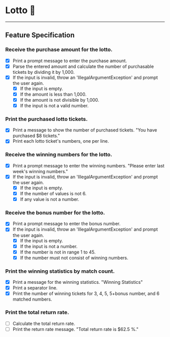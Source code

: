# Lotto 🎰

---

## Feature Specification

### Receive the purchase amount for the lotto.
- [X] Print a prompt message to enter the purchase amount.
- [X] Parse the entered amount and calculate the number of purchasable tickets by dividing it by 1,000.
- [X] If the input is invalid, throw an 'IllegalArgumentException' and prompt the user again.
  - [X] If the input is empty.
  - [X] If the amount is less than 1,000.
  - [X] If the amount is not divisible by 1,000.
  - [X] If the input is not a valid number.

### Print the purchased lotto tickets.
- [X] Print a message to show the number of purchased tickets. "You have purchased $8 tickets."
- [X] Print each lotto ticket's numbers, one per line.

### Receive the winning numbers for the lotto.
- [X] Print a prompt message to enter the winning numbers. "Please enter last week's winning numbers."
- [X] If the input is invalid, throw an 'IllegalArgumentException' and prompt the user again.
  - [X] If the input is empty.
  - [X] If the number of values is not 6.
  - [X] If any value is not a number.

### Receive the bonus number for the lotto.
- [X] Print a prompt message to enter the bonus number.
- [X] If the input is invalid, throw an 'IllegalArgumentException' and prompt the user again.
    - [X] If the input is empty.
    - [X] If the input is not a number.
    - [X] If the number is not in range 1 to 45.
    - [X] If the number must not consist of winning numbers.

### Print the winning statistics by match count.
- [X] Print a message for the winning statistics. "Winning Statistics"
- [X] Print a separator line.
- [X] Print the number of winning tickets for 3, 4, 5, 5+bonus number, and 6 matched numbers.

### Print the total return rate.
- [ ] Calculate the total return rate.
- [ ] Print the return rate message. "Total return rate is $62.5 %."
